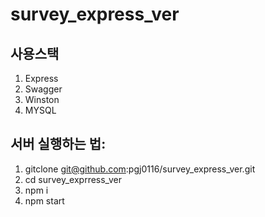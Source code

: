# survey_express_ver

## 사용스택

1. Express
2. Swagger
3. Winston
4. MYSQL

## 서버 실행하는 법:

1. gitclone git@github.com:pgj0116/survey_express_ver.git
2. cd survey_exprress_ver
3. npm i
4. npm start
